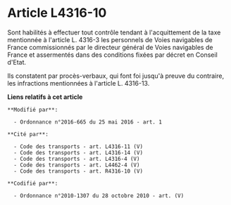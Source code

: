 # Article L4316-10

Sont habilités à effectuer tout contrôle tendant à l'acquittement de la taxe mentionnée à l'article L. 4316-3 les personnels
de Voies navigables de France commissionnés par le directeur général de Voies navigables de France et assermentés dans des
conditions fixées par décret en Conseil d'Etat.

Ils constatent par procès-verbaux, qui font foi jusqu'à preuve du contraire, les infractions mentionnées à l'article L.
4316-13.

**Liens relatifs à cet article**

	**Modifié par**:

	  - Ordonnance n°2016-665 du 25 mai 2016 - art. 1

	**Cité par**:

	  - Code des transports - art. L4316-11 (V)
	  - Code des transports - art. L4316-14 (V)
	  - Code des transports - art. L4316-4 (V)
	  - Code des transports - art. L4462-4 (V)
	  - Code des transports - art. R4316-10 (V)

	**Codifié par**:

	  - Ordonnance n°2010-1307 du 28 octobre 2010 - art. (V)
